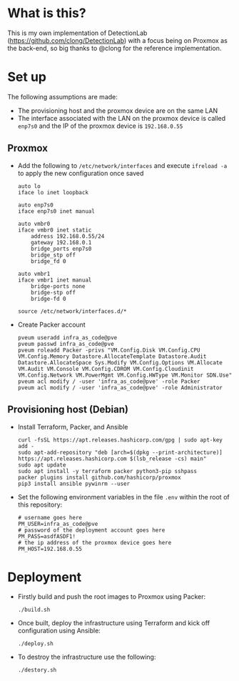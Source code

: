 # What is this?
This is my own implementation of DetectionLab (https://github.com/clong/DetectionLab) with a focus being on Proxmox as the back-end, so big thanks to @clong for the reference implementation.

# Set up
The following assumptions are made:
- The provisioning host and the proxmox device are on the same LAN
- The interface associated with the LAN on the proxmox device is called `enp7s0` and the IP of the proxmox device is `192.168.0.55`

## Proxmox
- Add the following to `/etc/network/interfaces` and execute `ifreload -a` to apply the new configuration once saved
    ```
    auto lo
    iface lo inet loopback

    auto enp7s0
    iface enp7s0 inet manual

    auto vmbr0
    iface vmbr0 inet static
        address 192.168.0.55/24
        gateway 192.168.0.1
        bridge_ports enp7s0
        bridge_stp off
        bridge_fd 0

    auto vmbr1
    iface vmbr1 inet manual
        bridge-ports none
        bridge-stp off
        bridge-fd 0

    source /etc/network/interfaces.d/*
    ```
- Create Packer account
    ```
    pveum useradd infra_as_code@pve
    pveum passwd infra_as_code@pve
    pveum roleadd Packer -privs "VM.Config.Disk VM.Config.CPU VM.Config.Memory Datastore.AllocateTemplate Datastore.Audit Datastore.AllocateSpace Sys.Modify VM.Config.Options VM.Allocate VM.Audit VM.Console VM.Config.CDROM VM.Config.Cloudinit VM.Config.Network VM.PowerMgmt VM.Config.HWType VM.Monitor SDN.Use"
    pveum acl modify / -user 'infra_as_code@pve' -role Packer
    pveum acl modify / -user 'infra_as_code@pve' -role Administrator
    ```

## Provisioning host (Debian)
- Install Terraform, Packer, and Ansible
    ```
    curl -fsSL https://apt.releases.hashicorp.com/gpg | sudo apt-key add -
    sudo apt-add-repository "deb [arch=$(dpkg --print-architecture)] https://apt.releases.hashicorp.com $(lsb_release -cs) main"
    sudo apt update
    sudo apt install -y terraform packer python3-pip sshpass
    packer plugins install github.com/hashicorp/proxmox
    pip3 install ansible pywinrm --user
    ```
- Set the following environment variables in the file `.env` within the root of this repository:
    ```
    # username goes here
    PM_USER=infra_as_code@pve
    # password of the deployment account goes here
    PM_PASS=asdfASDF1!
    # the ip address of the proxmox device goes here
    PM_HOST=192.168.0.55
    ```

# Deployment
- Firstly build and push the root images to Proxmox using Packer:
    ```
    ./build.sh
    ```
- Once built, deploy the infrastructure using Terraform and kick off configuration using Ansible:
    ```
    ./deploy.sh
    ```
- To destroy the infrastructure use the following:
    ```
    ./destory.sh
    ```